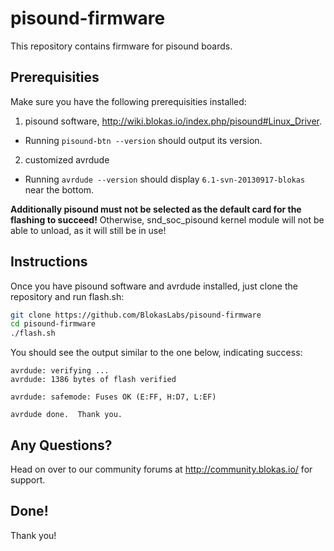 # pisound-firmware
This repository contains firmware for pisound boards.

## Prerequisities

Make sure you have the following prerequisities installed:

1. pisound software, http://wiki.blokas.io/index.php/pisound#Linux_Driver.
 * Running ```pisound-btn --version``` should output its version.
2. customized avrdude
 * Running ```avrdude --version``` should display ```6.1-svn-20130917-blokas``` near the bottom.

<b>Additionally pisound must not be selected as the default card for the flashing to succeed!</b> Otherwise, snd_soc_pisound kernel module will not be able to unload, as it will still be in use!

## Instructions
Once you have pisound software and avrdude installed, just clone the repository and run flash.sh:

```bash
git clone https://github.com/BlokasLabs/pisound-firmware
cd pisound-firmware
./flash.sh
```

You should see the output similar to the one below, indicating success:

```
avrdude: verifying ...
avrdude: 1386 bytes of flash verified

avrdude: safemode: Fuses OK (E:FF, H:D7, L:EF)

avrdude done.  Thank you.
```

## Any Questions?
Head on over to our community forums at http://community.blokas.io/ for support.

## Done!
Thank you!
